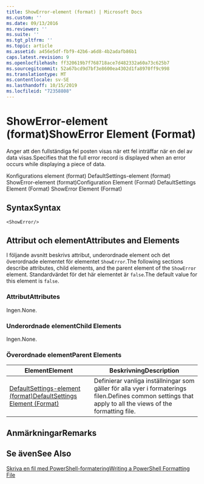 ```yaml
---
title: ShowError-element (format) | Microsoft Docs
ms.custom: ''
ms.date: 09/13/2016
ms.reviewer: ''
ms.suite: ''
ms.tgt_pltfrm: ''
ms.topic: article
ms.assetid: a456e5df-fbf9-42b6-a6d8-4b2adafb86b1
caps.latest.revision: 9
ms.openlocfilehash: ff320619b7f768718ace7d482332a60a73c625b7
ms.sourcegitcommit: 52a67bcd9d7bf3e8600ea4302d1fa8970ff9c998
ms.translationtype: MT
ms.contentlocale: sv-SE
ms.lasthandoff: 10/15/2019
ms.locfileid: "72358808"
---
```

# <a name="showerror-element-format"></a><span data-ttu-id="404ae-102">ShowError-element (format)</span><span class="sxs-lookup"><span data-stu-id="404ae-102">ShowError Element (Format)</span></span>

<span data-ttu-id="404ae-103">Anger att den fullständiga fel posten visas när ett fel inträffar när en del av data visas.</span><span class="sxs-lookup"><span data-stu-id="404ae-103">Specifies that the full error record is displayed when an error occurs while displaying a piece of data.</span></span>

<span data-ttu-id="404ae-104">Konfigurations element (format) DefaultSettings-element (format) ShowError-element (format)</span><span class="sxs-lookup"><span data-stu-id="404ae-104">Configuration Element (Format) DefaultSettings Element (Format) ShowError Element (Format)</span></span>

## <a name="syntax"></a><span data-ttu-id="404ae-105">Syntax</span><span class="sxs-lookup"><span data-stu-id="404ae-105">Syntax</span></span>

```scr
<ShowError/>
```

## <a name="attributes-and-elements"></a><span data-ttu-id="404ae-106">Attribut och element</span><span class="sxs-lookup"><span data-stu-id="404ae-106">Attributes and Elements</span></span>

<span data-ttu-id="404ae-107">I följande avsnitt beskrivs attribut, underordnade element och det överordnade elementet för elementet `ShowError`.</span><span class="sxs-lookup"><span data-stu-id="404ae-107">The following sections describe attributes, child elements, and the parent element of the `ShowError` element.</span></span> <span data-ttu-id="404ae-108">Standardvärdet för det här elementet är `false`.</span><span class="sxs-lookup"><span data-stu-id="404ae-108">The default value for this element is `false`.</span></span>

### <a name="attributes"></a><span data-ttu-id="404ae-109">Attribut</span><span class="sxs-lookup"><span data-stu-id="404ae-109">Attributes</span></span>

<span data-ttu-id="404ae-110">Ingen.</span><span class="sxs-lookup"><span data-stu-id="404ae-110">None.</span></span>

### <a name="child-elements"></a><span data-ttu-id="404ae-111">Underordnade element</span><span class="sxs-lookup"><span data-stu-id="404ae-111">Child Elements</span></span>

<span data-ttu-id="404ae-112">Ingen.</span><span class="sxs-lookup"><span data-stu-id="404ae-112">None.</span></span>

### <a name="parent-elements"></a><span data-ttu-id="404ae-113">Överordnade element</span><span class="sxs-lookup"><span data-stu-id="404ae-113">Parent Elements</span></span>

|<span data-ttu-id="404ae-114">Element</span><span class="sxs-lookup"><span data-stu-id="404ae-114">Element</span></span>|<span data-ttu-id="404ae-115">Beskrivning</span><span class="sxs-lookup"><span data-stu-id="404ae-115">Description</span></span>|
|-------------|-----------------|
|[<span data-ttu-id="404ae-116">DefaultSettings-element (format)</span><span class="sxs-lookup"><span data-stu-id="404ae-116">DefaultSettings Element (Format)</span></span>](./defaultsettings-element-format.md)|<span data-ttu-id="404ae-117">Definierar vanliga inställningar som gäller för alla vyer i formaterings filen.</span><span class="sxs-lookup"><span data-stu-id="404ae-117">Defines common settings that apply to all the views of the formatting file.</span></span>|

## <a name="remarks"></a><span data-ttu-id="404ae-118">Anmärkningar</span><span class="sxs-lookup"><span data-stu-id="404ae-118">Remarks</span></span>

## <a name="see-also"></a><span data-ttu-id="404ae-119">Se även</span><span class="sxs-lookup"><span data-stu-id="404ae-119">See Also</span></span>

[<span data-ttu-id="404ae-120">Skriva en fil med PowerShell-formatering</span><span class="sxs-lookup"><span data-stu-id="404ae-120">Writing a PowerShell Formatting File</span></span>](./writing-a-powershell-formatting-file.md)
